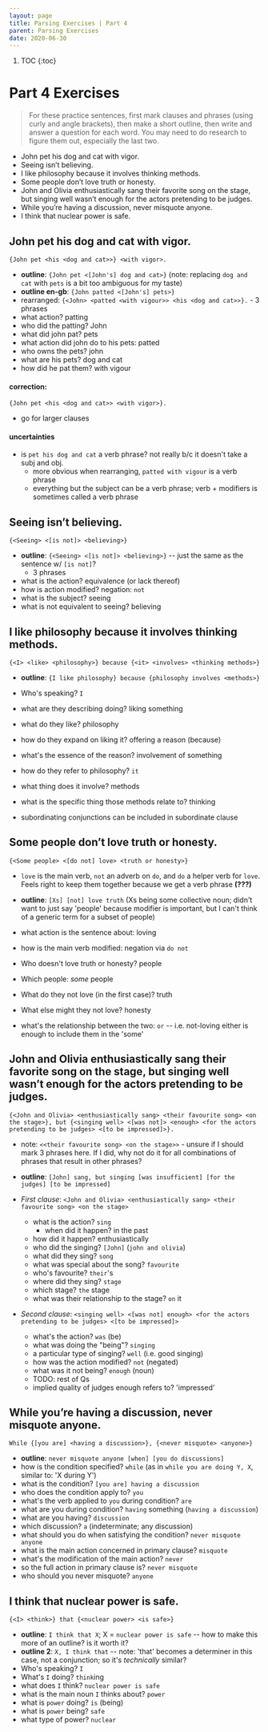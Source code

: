 ```yaml
---
layout: page
title: Parsing Exercises | Part 4
parent: Parsing Exercises
date: 2020-06-30
---
```


1. TOC
{:toc}

# Part 4 Exercises

> For these practice sentences, first mark clauses and phrases (using curly and angle brackets), then make a short outline, then write and answer a question for each word. You may need to do research to figure them out, especially the last two.

* John pet his dog and cat with vigor.
* Seeing isn’t believing.
* I like philosophy because it involves thinking methods.
* Some people don’t love truth or honesty.
* John and Olivia enthusiastically sang their favorite song on the stage, but singing well wasn’t enough for the actors pretending to be judges.
* While you’re having a discussion, never misquote anyone.
* I think that nuclear power is safe.

## John pet his dog and cat with vigor.

`{John pet <his <dog and cat>>} <with vigor>.`

* **outline**: `{John pet <[John's] dog and cat>}` (note: replacing `dog and cat` with `pets` is a bit too ambiguous for my taste)
* **outline en-gb**: `{John patted <[John's] pets>}`
* rearranged: `{<John> <patted <with vigour>> <his <dog and cat>>}.` - 3 phrases
* what action? patting
* who did the patting? John
* what did john pat? pets
* what action did john do to his pets: patted
* who owns the pets? john
* what are his pets? dog and cat
* how did he pat them? with vigour

#### correction:

`{John pet <his <dog and cat>> <with vigor>}.`

* go for larger clauses

#### uncertainties

* is `pet his dog and cat` a verb phrase? not really b/c it doesn't take a subj and obj.
  * more obvious when rearranging, `patted with vigour` is a verb phrase
  * everything but the subject can be a verb phrase; verb + modifiers is sometimes called a verb phrase

## Seeing isn’t believing.

`{<Seeing> <[is not]> <believing>}`

* **outline**: `{<Seeing> <[is not]> <believing>}` -- just the same as the sentence w/ `[is not]`?
  * 3 phrases
* what is the action? equivalence (or lack thereof)
* how is action modified? negation: `not`
* what is the subject? seeing
* what is not equivalent to seeing? believing

## I like philosophy because it involves thinking methods.

`{<I> <like> <philosophy>} because {<it> <involves> <thinking methods>}`

* **outline**: `{I like philosophy} because {philosophy involves <methods>}`
* Who's speaking? `I`
* what are they describing doing? liking something
* what do they like? philosophy
* how do they expand on liking it? offering a reason (because)
* what's the essence of the reason? involvement of something
* how do they refer to philosophy? `it`
* what thing does it involve? methods
* what is the specific thing those methods relate to? thinking

* subordinating conjunctions can be included in subordinate clause

## Some people don’t love truth or honesty.

`{<Some people> <[do not] love> <truth or honesty>}`

* `love` is the main verb, `not` an adverb on `do`, and `do` a helper verb for `love`. Feels right to keep them together because we get a verb phrase **(???)**
  
* **outline**: `[Xs] [not] love truth` (Xs being some collective noun; didn't want to just say 'people' because modifier is important, but I can't think of a generic term for a subset of people)
* what action is the sentence about: loving
* how is the main verb modified: negation via `do not`
* Who doesn't love truth or honesty? people
* Which people: *some* people
* What do they not love (in the first case)? truth
* What else might they not love? honesty
* what's the relationship between the two: `or` -- i.e. not-loving either is enough to include them in the 'some'

## John and Olivia enthusiastically sang their favorite song on the stage, but singing well wasn’t enough for the actors pretending to be judges.

`{<John and Olivia> <enthusiastically sang> <their favourite song> <on the stage>}, but {<singing well> <[was not]> <enough> <for the actors pretending to be judges> <[to be impressed]>}.`

* note: `<<their favourite song> <on the stage>>` - unsure if I should mark 3 phrases here. If I did, why not do it for all combinations of phrases that result in other phrases?

* **outline**: `[John] sang, but singing [was insufficient] [for the judges] [to be impressed]`
* *First clause*: `<John and Olivia> <enthusiastically sang> <their favourite song> <on the stage>`
  * what is the action? `sing`
    * when did it happen? in the past
  * how did it happen? enthusiastically
  * who did the singing? `[John]` (`john and olivia`)
  * what did they sing? `song`
  * what was special about the song? `favourite`
  * who's favourite? `their`'s
  * where did they sing? `stage`
  * which stage? `the` stage
  * what was their relationship to the stage? `on` it
* *Second clause*: `<singing well> <[was not] enough> <for the actors pretending to be judges> <[to be impressed]>`
  * what's the action? `was` (be)
  * what was doing the "being"? `singing`
  * a particular type of singing? `well` (i.e. good singing)
  * how was the action modified? `not` (negated)
  * what was it not being? `enough` (noun)
  * TODO: rest of Qs
  * implied quality of judges enough refers to? 'impressed'

## While you’re having a discussion, never misquote anyone.

`While {[you are] <having a discussion>}, {<never misquote> <anyone>}`

* **outline**: `never misquote anyone [when] [you do discussions]`
* how is the condition specified? `while` (as in `while you are doing Y, X`, similar to: 'X during Y')
* what is the condition? `[you are] having a discussion`
* who does the condition apply to? `you`
* what's the verb applied to `you` during condition? `are`
* what are you during condition? `having` something (`having a discussion`)
* what are you having? `discussion`
* which discussion? `a` (indeterminate; any discussion)
* what should you do when satisfying the condition? `never misquote anyone`
* what is the main action concerned in primary clause? `misquote`
* what's the modification of the main action? `never`
* so the full action in primary clause is? `never misquote`
* who should you never misquote? `anyone`

## I think that nuclear power is safe.

`{<I> <think>} that {<nuclear power> <is safe>}`

* **outline**: `I think that X`; X = `nuclear power is safe` -- how to make this more of an outline? is it worth it?
* **outline 2**: `X, I think that` -- note: 'that' becomes a determiner in this case, not a conjunction; so it's *technically* similar?
* Who's speaking? `I`
* What's `I` doing? `think`ing
* what does `I` think? `nuclear power is safe`
* what is the main noun `I` thinks about? `power`
* what is `power` doing? `is` (being)
* what is `power` being? `safe`
* what type of power? `nuclear`
